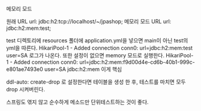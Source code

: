 메모리 모드

원래 URL
url: jdbc:h2:tcp://localhost/~/jpashop;
메모리 모드 URL
url: jdbc:h2:mem:test;

test 디렉토리에 resources 폴더에 application.yml을 넣으면 main이 아닌 test의 yml을 따른다.
HikariPool-1 - Added connection conn0: url=jdbc:h2:mem:test user=SA 로그가 나온다.
또한 설정이 없으면 memory 모드로 실행한다.
HikariPool-1 - Added connection conn0: url=jdbc:h2:mem:f9d00d4e-cd6b-40b1-999c-e801ae7493e0 user=SA
jdbc:h2:mem 이게 핵심

ddl-auto: create-drop 로 설정한다면 테이블을 생성 한 후, 테스트를 마치면 모두 drop 시켜버린다.

스프링도 엮지 않고 순수하게 메소드만 단위테스트하는 것이 좋다.